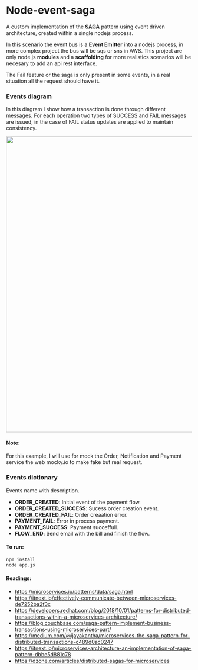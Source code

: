 # Node-event-saga
A custom implementation of the **SAGA** pattern using event driven architecture, created within a single nodejs process.

In this scenario the event bus is a **Event Emitter** into a nodejs process, in more complex project the bus will be sqs or sns in AWS.
This project are only node.js **modules** and a **scaffolding** for more realistics scenarios will be necesary to add an api rest interface.

The Fail feature or the saga is only present in some events, in a real situation all the request should have it.

### **Events diagram**
In this diagram I show how a transaction is done through different messages. For each operation two types of SUCCESS and FAIL messages are issued, in the case of FAIL status updates are applied to maintain consistency.

<img src="https://github.com/damiancipolat/Node-event-saga/blob/master/doc/Saga%20payment-Architecture.png?raw=true" width="800px"/>

#### Note:
For this example, I will use for mock the Order, Notification and Payment service the web mocky.io to make fake but real request.

### Events dictionary
Events name with description.

- **ORDER_CREATED**: Initial event of the payment flow.
- **ORDER_CREATED_SUCCESS**: Sucess order creation event.
- **ORDER_CREATED_FAIL**: Order creaation error.
- **PAYMENT_FAIL**: Error in process payment.
- **PAYMENT_SUCCESS**: Payment succeffull.
- **FLOW_END**: Send email with the bill and finish the flow.

#### To run:

```sh
npm install
node app.js
```

#### Readings:
- https://microservices.io/patterns/data/saga.html
- https://itnext.io/effectively-communicate-between-microservices-de7252ba2f3c
- https://developers.redhat.com/blog/2018/10/01/patterns-for-distributed-transactions-within-a-microservices-architecture/
- https://blog.couchbase.com/saga-pattern-implement-business-transactions-using-microservices-part/
- https://medium.com/@ijayakantha/microservices-the-saga-pattern-for-distributed-transactions-c489d0ac0247
- https://itnext.io/microservices-architecture-an-implementation-of-saga-pattern-dbbe5d881c78
- https://dzone.com/articles/distributed-sagas-for-microservices
